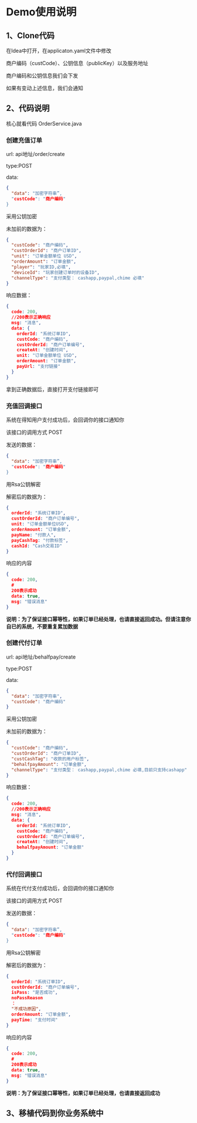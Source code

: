 # Demo使用说明

## 1、Clone代码

在Idea中打开，在applicaton.yaml文件中修改

商户编码（custCode）、公钥信息（publicKey）以及服务地址

商户编码和公钥信息我们会下发

如果有变动上述信息，我们会通知

## 2、代码说明

核心就看代码 OrderService.java

### 创建充值订单

url:  api地址/order/create

type:POST

data:

```json
{
  "data": "加密字符串”,
  "custCode": "商户编码"
}
```

采用公钥加密

未加前的数据为：

```json
{
  "custCode": "商户编码",
  "custOrderId": "商户订单ID",
  "unit": "订单金额单位 USD",
  "orderAmount": "订单金额",
  "player": "玩家ID,必填",
  "deviceId": "玩家创建订单时的设备ID",
  "channelType": "支付类型： cashapp,paypal,chime 必填"
}
```

响应数据：

```json
{
  code: 200,
  //200表示正确响应
  msg: "消息",
  data: {
    orderId: "系统订单ID",
    custCode: "商户编码",
    custOrderId: "商户订单编号",
    createAt: "创建时间",
    unit: "订单金额单位 USD",
    orderAmount: "订单金额",
    payUrl: "支付链接"
  }
}
```

拿到正确数据后，直接打开支付链接即可

### 充值回调接口

系统在得知用户支付成功后，会回调你的接口通知你

该接口的调用方式 POST

发送的数据：

```json
{
  "data": "加密字符串”,
  "custCode": "商户编码"
}
```

用Rsa公钥解密

解密后的数据为：

```json
{
  orderId: "系统订单ID",
  custOrderId: "商户订单编号",
  unit: "订单金额单位USD",
  orderAmount: "订单金额",
  payName: "付款人",
  payCashTag: "付款标签",
  cashId: "Cash交易ID"
}
```

响应的内容

```json
{
  code: 200,
  #
  200表示成功
  data: true,
  msg: "错误消息"
}
```

**说明：为了保证接口幂等性，如果订单已经处理，也请直接返回成功。但请注意你自已的系统，不要重复累加数据**

### 创建代付订单

url:  api地址/behalfpay/create

type:POST

data:

```json
{
  "data": "加密字符串",
  "custCode": "商户编码"
}
```

采用公钥加密

未加前的数据为：

```json
{
  "custCode": "商户编码",
  "custOrderId": "商户订单ID",
  "custCashTag": "收款的用户标签",
  "behalfpayAmount": "订单金额",
  "channelType": "支付类型： cashapp,paypal,chime 必填,目前只支持cashapp"
}
```

响应数据：

```json
{
  code: 200,
  //200表示正确响应
  msg: "消息",
  data: {
    orderId: "系统订单ID",
    custCode: "商户编码",
    custOrderId: "商户订单编号",
    createAt: "创建时间",
    behalfpayAmount: "订单金额"
  }
}
```

### 代付回调接口

系统在代付支付成功后，会回调你的接口通知你

该接口的调用方式 POST

发送的数据：

```json
{
  "data": "加密字符串”,
  "custCode": "商户编码"
}
```

用Rsa公钥解密

解密后的数据为：

```json
{
  orderId: "系统订单ID",
  custOrderId: "商户订单编号",
  isPass: "是否成功",
  noPassReason
  ：
  "不成功原因",
  orderAmount: "订单金额",
  payTime: "支付时间"
}
```

响应的内容

```json
{
  code: 200,
  #
  200表示成功
  data: true,
  msg: "错误消息"
}
```

**说明：为了保证接口幂等性，如果订单已经处理，也请直接返回成功**

## 3、移植代码到你业务系统中





